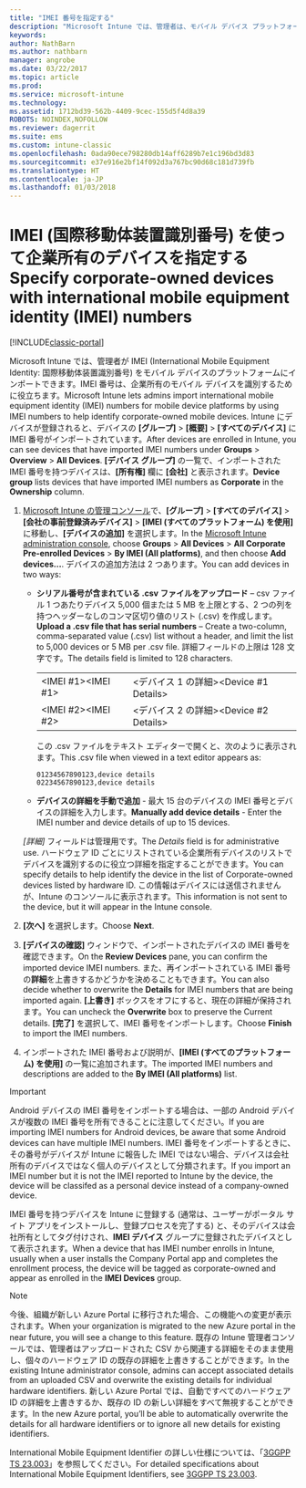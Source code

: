 ```yaml
---
title: "IMEI 番号を指定する"
description: "Microsoft Intune では、管理者は、モバイル デバイス プラットフォームの IMEI 番号をインポートして会社所有のモバイル デバイスを識別できます"
keywords: 
author: NathBarn
ms.author: nathbarn
manager: angrobe
ms.date: 03/22/2017
ms.topic: article
ms.prod: 
ms.service: microsoft-intune
ms.technology: 
ms.assetid: 1712bd39-562b-4409-9cec-155d5f4d8a39
ROBOTS: NOINDEX,NOFOLLOW
ms.reviewer: dagerrit
ms.suite: ems
ms.custom: intune-classic
ms.openlocfilehash: 0ada90ece798280db14aff6289b7e1c196bd3d83
ms.sourcegitcommit: e37e916e2bf14f092d3a767bc90d68c181d739fb
ms.translationtype: HT
ms.contentlocale: ja-JP
ms.lasthandoff: 01/03/2018
---
```

# <a name="specify-corporate-owned-devices-with-international-mobile-equipment-identity-imei-numbers"></a><span data-ttu-id="f42e8-103">IMEI (国際移動体装置識別番号) を使って企業所有のデバイスを指定する</span><span class="sxs-lookup"><span data-stu-id="f42e8-103">Specify corporate-owned devices with international mobile equipment identity (IMEI) numbers</span></span>

[!INCLUDE[classic-portal](../includes/classic-portal.md)]

<span data-ttu-id="f42e8-104">Microsoft Intune では、管理者が IMEI (International Mobile Equipment Identity: 国際移動体装置識別番号) をモバイル デバイスのプラットフォームにインポートできます。IMEI 番号は、企業所有のモバイル デバイスを識別するために役立ちます。</span><span class="sxs-lookup"><span data-stu-id="f42e8-104">Microsoft Intune lets admins import international mobile equipment identity (IMEI) numbers for mobile device platforms by using IMEI numbers to help identify corporate-owned mobile devices.</span></span> <span data-ttu-id="f42e8-105">Intune にデバイスが登録されると、デバイスの **[グループ]** > **[概要]** > **[すべてのデバイス]** に IMEI 番号がインポートされています。</span><span class="sxs-lookup"><span data-stu-id="f42e8-105">After devices are enrolled in Intune, you can see devices that have imported IMEI numbers under **Groups** > **Overview** > **All Devices**.</span></span> <span data-ttu-id="f42e8-106">**[デバイス グループ]** の一覧で、インポートされた IMEI 番号を持つデバイスは、**[所有権]** 欄に **[会社]** と表示されます。</span><span class="sxs-lookup"><span data-stu-id="f42e8-106">**Device group** lists devices that have imported IMEI numbers as **Corporate** in the **Ownership** column.</span></span>

1. <span data-ttu-id="f42e8-107">[Microsoft Intune の管理コンソール](https://manage.microsoft.com)で、**[グループ]** &gt; **[すべてのデバイス]** &gt; **[会社の事前登録済みデバイス]** &gt; **[IMEI (すべてのプラットフォーム) を使用]** に移動し、**[デバイスの追加]** を選択します。</span><span class="sxs-lookup"><span data-stu-id="f42e8-107">In the [Microsoft Intune administration console](https://manage.microsoft.com), choose **Groups** &gt; **All Devices** &gt; **All Corporate Pre-enrolled Devices** &gt; **By IMEI (All platforms)**, and then choose **Add devices…**.</span></span> <span data-ttu-id="f42e8-108">デバイスの追加方法は 2 つあります。</span><span class="sxs-lookup"><span data-stu-id="f42e8-108">You can add devices in two ways:</span></span>

   - <span data-ttu-id="f42e8-109">**シリアル番号が含まれている .csv ファイルをアップロード** – csv ファイル 1 つあたりデバイス 5,000 個または 5 MB を上限とする、2 つの列を持つヘッダーなしのコンマ区切り値のリスト (.csv) を作成します。</span><span class="sxs-lookup"><span data-stu-id="f42e8-109">**Upload a .csv file that has serial numbers** – Create a two-column, comma-separated value (.csv) list without a header, and limit the list to 5,000 devices or 5 MB per .csv file.</span></span> <span data-ttu-id="f42e8-110">詳細フィールドの上限は 128 文字です。</span><span class="sxs-lookup"><span data-stu-id="f42e8-110">The details field is limited to 128 characters.</span></span> 


     |||
     |-|-|
     |<span data-ttu-id="f42e8-111">&lt;IMEI #1&gt;</span><span class="sxs-lookup"><span data-stu-id="f42e8-111">&lt;IMEI #1&gt;</span></span>|<span data-ttu-id="f42e8-112">&lt;デバイス 1 の詳細&gt;</span><span class="sxs-lookup"><span data-stu-id="f42e8-112">&lt;Device #1 Details&gt;</span></span>|
     |<span data-ttu-id="f42e8-113">&lt;IMEI #2&gt;</span><span class="sxs-lookup"><span data-stu-id="f42e8-113">&lt;IMEI #2&gt;</span></span>|<span data-ttu-id="f42e8-114">&lt;デバイス 2 の詳細&gt;</span><span class="sxs-lookup"><span data-stu-id="f42e8-114">&lt;Device #2 Details&gt;</span></span>|

     <span data-ttu-id="f42e8-115">この .csv ファイルをテキスト エディターで開くと、次のように表示されます。</span><span class="sxs-lookup"><span data-stu-id="f42e8-115">This .csv file when viewed in a text editor appears as:</span></span>

     ```
     01234567890123,device details
     02234567890123,device details
     ```

   - <span data-ttu-id="f42e8-116">**デバイスの詳細を手動で追加** - 最大 15 台のデバイスの IMEI 番号とデバイスの詳細を入力します。</span><span class="sxs-lookup"><span data-stu-id="f42e8-116">**Manually add device details** - Enter the IMEI number and device details of up to 15 devices.</span></span>

   <span data-ttu-id="f42e8-117">*[詳細]* フィールドは管理用です。</span><span class="sxs-lookup"><span data-stu-id="f42e8-117">The *Details* field is for administrative use.</span></span> <span data-ttu-id="f42e8-118">ハードウェア ID ごとにリストされている企業所有デバイスのリストでデバイスを識別するのに役立つ詳細を指定することができます。</span><span class="sxs-lookup"><span data-stu-id="f42e8-118">You can specify details to help identify the device in the list of Corporate-owned devices listed by hardware ID.</span></span> <span data-ttu-id="f42e8-119">この情報はデバイスには送信されませんが、Intune のコンソールに表示されます。</span><span class="sxs-lookup"><span data-stu-id="f42e8-119">This information is not sent to the device, but it will appear in the Intune console.</span></span>

2. <span data-ttu-id="f42e8-120">**[次へ]** を選択します。</span><span class="sxs-lookup"><span data-stu-id="f42e8-120">Choose **Next**.</span></span>
3. <span data-ttu-id="f42e8-121">**[デバイスの確認]** ウィンドウで、インポートされたデバイスの IMEI 番号を確認できます。</span><span class="sxs-lookup"><span data-stu-id="f42e8-121">On the **Review Devices** pane, you can confirm the imported device IMEI numbers.</span></span> <span data-ttu-id="f42e8-122">また、再インポートされている IMEI 番号の**詳細**を上書きするかどうかを決めることもできます。</span><span class="sxs-lookup"><span data-stu-id="f42e8-122">You can also decide whether to overwrite the **Details** for IMEI numbers that are being imported again.</span></span> <span data-ttu-id="f42e8-123">**[上書き]** ボックスをオフにすると、現在の詳細が保持されます。</span><span class="sxs-lookup"><span data-stu-id="f42e8-123">You can uncheck the **Overwrite** box to preserve the Current details.</span></span> <span data-ttu-id="f42e8-124">**[完了]** を選択して、IMEI 番号をインポートします。</span><span class="sxs-lookup"><span data-stu-id="f42e8-124">Choose **Finish** to import the IMEI numbers.</span></span>
4. <span data-ttu-id="f42e8-125">インポートされた IMEI 番号および説明が、**[IMEI (すべてのプラットフォーム) を使用]** の一覧に追加されます。</span><span class="sxs-lookup"><span data-stu-id="f42e8-125">The imported IMEI numbers and descriptions are added to the **By IMEI (All platforms)** list.</span></span>

> [!IMPORTANT]
> <span data-ttu-id="f42e8-126">Android デバイスの IMEI 番号をインポートする場合は、一部の Android デバイスが複数の IMEI 番号を所有できることに注意してください。</span><span class="sxs-lookup"><span data-stu-id="f42e8-126">If you are importing IMEI numbers for Android devices, be aware that some Android devices can have multiple IMEI numbers.</span></span> <span data-ttu-id="f42e8-127">IMEI 番号をインポートするときに、その番号がデバイスが Intune に報告した IMEI ではない場合、デバイスは会社所有のデバイスではなく個人のデバイスとして分類されます。</span><span class="sxs-lookup"><span data-stu-id="f42e8-127">If you import an IMEI number but it is not the IMEI reported to Intune by the device, the device will be classifed as a personal device instead of a company-owned device.</span></span>

<span data-ttu-id="f42e8-128">IMEI 番号を持つデバイスを Intune に登録する (通常は、ユーザーがポータル サイト アプリをインストールし、登録プロセスを完了する) と、そのデバイスは会社所有としてタグ付けされ、**IMEI デバイス** グループに登録されたデバイスとして表示されます。</span><span class="sxs-lookup"><span data-stu-id="f42e8-128">When a device that has IMEI number enrolls in Intune, usually when a user installs the Company Portal app and completes the enrollment process, the device will be tagged as corporate-owned and appear as enrolled in the **IMEI Devices** group.</span></span>

>[!NOTE]
> <span data-ttu-id="f42e8-129">今後、組織が新しい Azure Portal に移行された場合、この機能への変更が表示されます。</span><span class="sxs-lookup"><span data-stu-id="f42e8-129">When your organization is migrated to the new Azure portal in the near future, you will see a change to this feature.</span></span> <span data-ttu-id="f42e8-130">既存の Intune 管理者コンソールでは、管理者はアップロードされた CSV から関連する詳細をそのまま使用し、個々のハードウェア ID の既存の詳細を上書きすることができます。</span><span class="sxs-lookup"><span data-stu-id="f42e8-130">In the existing Intune administrator console, admins can accept associated details from an uploaded CSV and overwrite the existing details for individual hardware identifiers.</span></span> <span data-ttu-id="f42e8-131">新しい Azure Portal では、自動ですべてのハードウェア ID の詳細を上書きするか、既存の ID の新しい詳細をすべて無視することができます。</span><span class="sxs-lookup"><span data-stu-id="f42e8-131">In the new Azure portal, you’ll be able to automatically overwrite the details for all hardware identifiers or to ignore all new details for existing identifiers.</span></span>

<span data-ttu-id="f42e8-132">International Mobile Equipment Identifier の詳しい仕様については、「[3GGPP TS 23.003](https://portal.3gpp.org/desktopmodules/Specifications/SpecificationDetails.aspx?specificationId=729)」を参照してください。</span><span class="sxs-lookup"><span data-stu-id="f42e8-132">For detailed specifications about International Mobile Equipment Identifiers, see [3GGPP TS 23.003](https://portal.3gpp.org/desktopmodules/Specifications/SpecificationDetails.aspx?specificationId=729).</span></span>
